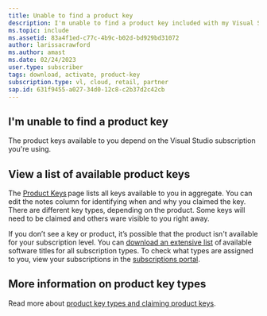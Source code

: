 ```yaml
---
title: Unable to find a product key
description: I'm unable to find a product key included with my Visual Studio subscription.
ms.topic: include
ms.assetid: 83a4f1ed-c77c-4b9c-b02d-bd929bd31072
author: larissacrawford
ms.author: amast
ms.date: 02/24/2023
user.type: subscriber
tags: download, activate, product-key
subscription.type: vl, cloud, retail, partner
sap.id: 631f9455-a027-34d0-12c8-c2b37d2c42cb
---
```


## I'm unable to find a product key

The product keys available to you depend on the Visual Studio subscription you're using.  

## View a list of available product keys 

The [Product Keys](https://my.visualstudio.com/productkeys) page lists all keys available to you in aggregate. You can edit the notes column for identifying when and why you claimed the key. There are different key types, depending on the product. Some keys will need to be claimed and others ware visible to you right away. 

If you don’t see a key or product, it’s possible that the product isn't available for your subscription level. You can [download an extensive list](https://download.microsoft.com/download/1/5/4/15454442-CF17-47B9-A65D-DF84EF88511B/Visual_Studio_by_Subscription_Level.xlsx) of available software titles for all subscription types. To check what types are assigned to you, view your subscriptions in the [subscriptions portal](https://my.visualstudio.com/subscriptions).  

## More information on product key types

Read more about [product key types and claiming product keys](https://learn.microsoft.com/visualstudio/subscriptions/find-keys).  
